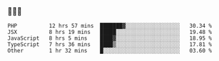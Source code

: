 ### 👋👋👋
<!--START_SECTION:waka-->
```text
PHP          12 hrs 57 mins  ███████▓░░░░░░░░░░░░░░░░░   30.34 % 
JSX          8 hrs 19 mins   █████░░░░░░░░░░░░░░░░░░░░   19.48 % 
JavaScript   8 hrs 5 mins    ████▓░░░░░░░░░░░░░░░░░░░░   18.95 % 
TypeScript   7 hrs 36 mins   ████▒░░░░░░░░░░░░░░░░░░░░   17.81 % 
Other        1 hr 32 mins    █░░░░░░░░░░░░░░░░░░░░░░░░   03.60 % 
```
<!--END_SECTION:waka-->
